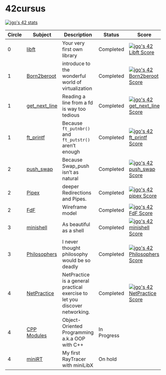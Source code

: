 # 42cursus

[![jgo's 42 stats](https://badge42.vercel.app/api/v2/clgusi0jq006608mn00p7d026/stats?cursusId=21&coalitionId=86)](https://github.com/JaeSeoKim/badge42)

| Circle | Subject | Description | Status | Score |
| ------- | ------- | ------- | ------- | ------- | 
| 0 | [libft](./libft/) | Your very first own library | Completed | [![jgo's 42 Libft Score](https://badge42.vercel.app/api/v2/clgusi0jq006608mn00p7d026/project/2649621)](https://github.com/JaeSeoKim/badge42)
| 1 | [Born2beroot](https://www.notion.so/jgo42/born2beroot-852ac648aa1942dda8561ac72e1a5197?pvs=4) | introduce to the wonderful world of virtualization | Completed | [![jgo's 42 Born2beroot Score](https://badge42.vercel.app/api/v2/clgusi0jq006608mn00p7d026/project/2819106)](https://github.com/JaeSeoKim/badge42)
| 1 | [get_next_line](./get_next_line/) | Reading a line from a fd is way too tedious | Completed | [![jgo's 42 get_next_line Score](https://badge42.vercel.app/api/v2/clgusi0jq006608mn00p7d026/project/2739309)](https://github.com/JaeSeoKim/badge42)
| 1 | [ft_printf](./ft_printf/) | Because `ft_putnbr()` and `ft_putstr()` aren’t enough | Completed | [![jgo's 42 ft_printf Score](https://badge42.vercel.app/api/v2/clgusi0jq006608mn00p7d026/project/2805101)](https://github.com/JaeSeoKim/badge42)
| 2 | [push_swap](./push_swap/) | Because Swap_push isn’t as natural | Completed | [![jgo's 42 push_swap Score](https://badge42.vercel.app/api/v2/clgusi0jq006608mn00p7d026/project/2836424)](https://github.com/JaeSeoKim/badge42)
| 2 | [Pipex](./pipex/) |  deeper Redirections and Pipes. | Completed | [![jgo's 42 pipex Score](https://badge42.vercel.app/api/v2/clgusi0jq006608mn00p7d026/project/2882153)](https://github.com/JaeSeoKim/badge42)
| 2 | [FdF](./fdf/) | Wireframe model | Completed | [![jgo's 42 FdF Score](https://badge42.vercel.app/api/v2/clgusi0jq006608mn00p7d026/project/2908739)](https://github.com/JaeSeoKim/badge42)
| 3 | [minishell](./minishell/) | As beautiful as a shell | Completed | [![jgo's 42 minishell Score](https://badge42.vercel.app/api/v2/clgusi0jq006608mn00p7d026/project/2934718)](https://github.com/JaeSeoKim/badge42)
| 3 | [Philosophers](./philo/) | I never thought philosophy would be so deadly | Completed | [![jgo's 42 Philosophers Score](https://badge42.vercel.app/api/v2/clgusi0jq006608mn00p7d026/project/3017473)](https://github.com/JaeSeoKim/badge42)
| 4 | [NetPractice](https://jgo42.notion.site/NetPractice-85658be3484944edb4d135255de6a908) | NetPractice is a general practical exercise to let you discover networking. | Completed | [![jgo's 42 NetPractice Score](https://badge42.vercel.app/api/v2/clgusi0jq006608mn00p7d026/project/3057489)](https://github.com/JaeSeoKim/badge42)
| 4 | [CPP Modules](./cpp_modules/) | Object-Oriented Programming a.k.a OOP with C++ | In Progress
| 4 | [miniRT](./miniRT/) | My first RayTracer with miniLibX | On hold

